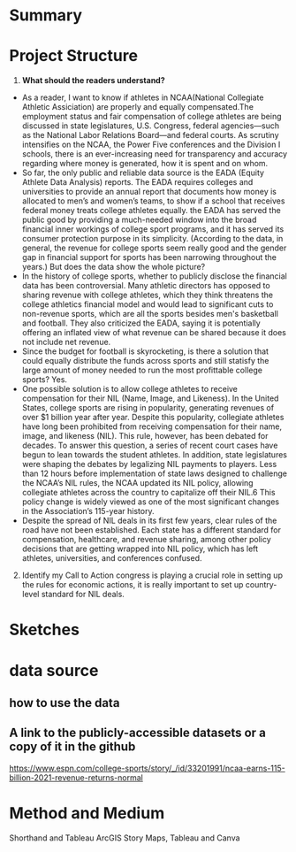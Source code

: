 # Summary



# Project Structure
1. **What should the readers understand?**
- As a reader, I want to know if athletes in NCAA(National Collegiate Athletic Assiciation) are properly and equally compensated.The employment status and fair compensation of college
athletes are being discussed in state legislatures, U.S. Congress, federal agencies—such as the National Labor Relations Board—and federal courts. As scrutiny intensifies on the NCAA,
the Power Five conferences and the Division I schools, there is an ever-increasing need for transparency and accuracy regarding where money is generated, how it is spent and on whom.
- So far, the only public and reliable data source is the EADA (Equity Athlete Data Analysis) reports. The EADA requires colleges and universities to provide an annual report that documents
how money is allocated to men’s and women’s teams, to show if a school that receives federal money treats college athletes equally. the EADA has served the public good by providing a much-needed
window into the broad financial inner workings of college sport programs, and it has served its consumer protection purpose in its simplicity. (According to the data, in general, the revenue for
college sports seem really good and the gender gap in financial support for sports has been narrowing throughout the years.) But does the data show the whole picture?
- In the history of college sports, whether to publicly disclose the financial data has been controversial. Many athletic directors has opposed to sharing revenue with college athletes, which they
think threatens the college athletics financial model and would lead to significant cuts to non-revenue sports, which are all the sports besides men's basketball and football. They also criticized
the EADA, saying it is potentially offering an inflated view of what revenue can be shared because it does not include net revenue. 
- Since the budget for football is skyrocketing, is there a solution that could equally distribute the funds across sports and still statisfy the large amount of money needed to run the most profittable
college sports? Yes. 
- One possible solution is to allow college athletes to receive compensation for their NIL (Name, Image, and Likeness). In the United States, college sports are rising in popularity,
generating revenues of over $1 billion year after year. Despite this popularity, collegiate athletes have long been prohibited from receiving compensation for their name, image, and likeness (NIL).
This rule, however, has been debated for decades. To answer this question, a series of recent court cases have begun to lean towards the student athletes. In addition, state legislatures were shaping
the debates by legalizing NIL payments to players. Less than 12 hours before implementation of state laws designed to challenge the NCAA’s NIL rules, the NCAA updated its NIL policy, allowing collegiate
athletes across the country to capitalize off their NIL.6 This policy change is widely viewed as one of the most significant changes in the Association’s 115-year history.
- Despite the spread of NIL deals in its first few years, clear rules of the road have not been established. Each state has a different standard for compensation, healthcare, and revenue sharing, among
 other policy decisions that are getting wrapped into NIL policy, which has left athletes, universities, and conferences confused.  

2. Identify my Call to Action
congress is playing a crucial role in setting up the rules for economic actions, it is really important to set up country-level standard for NIL deals.

# Sketches



# data source
## how to use the data
## A link to the publicly-accessible datasets or a copy of it in the github
https://www.espn.com/college-sports/story/_/id/33201991/ncaa-earns-115-billion-2021-revenue-returns-normal

# Method and Medium
Shorthand and Tableau
ArcGIS Story Maps, Tableau and Canva
